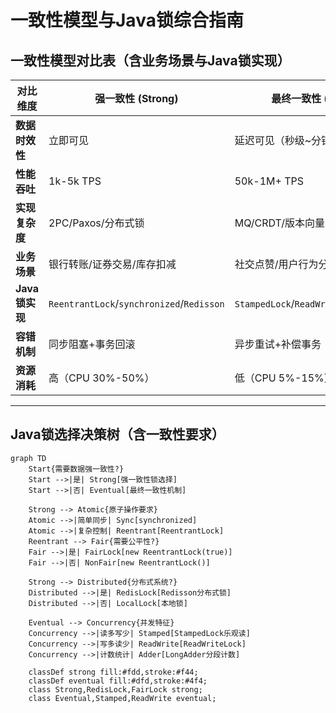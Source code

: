 # 一致性模型与Java锁综合指南

## 一致性模型对比表（含业务场景与Java锁实现）
| 对比维度         | 强一致性 (Strong)                          | 最终一致性 (Eventual)                     |
|------------------|--------------------------------------------|--------------------------------------------|
| **数据时效性**   | 立即可见                                   | 延迟可见（秒级~分钟级）                    |
| **性能吞吐**     | 1k-5k TPS                                 | 50k-1M+ TPS                               |
| **实现复杂度**   | 2PC/Paxos/分布式锁                         | MQ/CRDT/版本向量                           |
| **业务场景**     | 银行转账/证券交易/库存扣减                  | 社交点赞/用户行为分析/日志聚合             |
| **Java锁实现**   | `ReentrantLock`/`synchronized`/`Redisson` | `StampedLock`/`ReadWriteLock`/`LongAdder` |
| **容错机制**     | 同步阻塞+事务回滚                          | 异步重试+补偿事务                          |
| **资源消耗**     | 高（CPU 30%-50%）                          | 低（CPU 5%-15%）                          |
---

## Java锁选择决策树（含一致性要求）
```mermaid
graph TD
    Start{需要数据强一致性?}
    Start -->|是| Strong[强一致性锁选择]
    Start -->|否| Eventual[最终一致性机制]
    
    Strong --> Atomic{原子操作要求}
    Atomic -->|简单同步| Sync[synchronized]
    Atomic -->|复杂控制| Reentrant[ReentrantLock]
    Reentrant --> Fair{需要公平性?}
    Fair -->|是| FairLock[new ReentrantLock(true)]
    Fair -->|否| NonFair[new ReentrantLock()]
    
    Strong --> Distributed{分布式系统?}
    Distributed -->|是| RedisLock[Redisson分布式锁]
    Distributed -->|否| LocalLock[本地锁]
    
    Eventual --> Concurrency{并发特征}
    Concurrency -->|读多写少| Stamped[StampedLock乐观读]
    Concurrency -->|写多读少| ReadWrite[ReadWriteLock]
    Concurrency -->|计数统计| Adder[LongAdder分段计数]
    
    classDef strong fill:#fdd,stroke:#f44;
    classDef eventual fill:#dfd,stroke:#4f4;
    class Strong,RedisLock,FairLock strong;
    class Eventual,Stamped,ReadWrite eventual;
```
